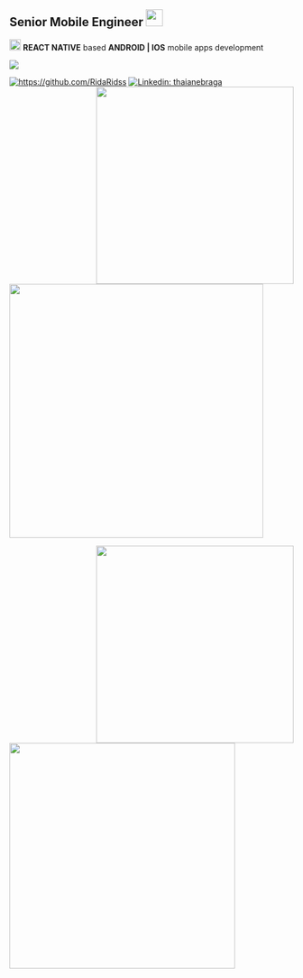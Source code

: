 
<article class="markdown-body entry-content container-lg f5" itemprop="text">

 <h1>Senior Mobile Engineer <img src="https://camo.githubusercontent.com/63371d36886ee658f5a97401f393e1ab1684b2fd3de674b8f5efc7d410b2a3d0/68747470733a2f2f6d656469612e67697068792e636f6d2f6d656469612f57556c706c634d704f43456d5447427442572f67697068792e676966" width="30" data-canonical-src="https://media.giphy.com/media/WUlplcMpOCEmTGBtBW/giphy.gif" style="max-width:100%;"></h1>

<p><img height="20" src="https://reactstrap.github.io/assets/logo.png"> <strong>REACT NATIVE</strong> based <strong>ANDROID | IOS</strong> mobile apps development<p>
  
<img src="https://img.shields.io/github/followers/RidaRidss.svg?style=social&label=Follow&maxAge=2592000t">    

  
<a href="https://github.com/RidaRidss"><img src="https://camo.githubusercontent.com/df7a1bc0a2c64e6aba4416591020ae05f08d313c2cd608fda62e2f16ba88730f/68747470733a2f2f6b6f6d617265762e636f6d2f67687076632f3f757365726e616d653d52696461526964737326636f6c6f723d646331343363" alt="https://github.com/RidaRidss" data-canonical-src="https://github.com/RidaRidss" style="max-width:100%;"></a>
  <a href="https://www.linkedin.com/in/rida-bilgrami-05537a6a/"><img src="https://img.shields.io/badge/-Rida Bilgrami-blue?style=flat-square&amp;logo=Linkedin&amp;logoColor=white&amp;link=https://www.linkedin.com/in/rida-bilgrami-05537a6a/" alt="Linkedin: thaianebraga"></a>
 <a href="https://github.com/RidaRidss?tab=repositories">
<img align="right" src="https://github-readme-stats.vercel.app/api/wakatime?username=willianrod" width="350"></a>   
  <br/><br/>
<a href="https://github.com/RidaRidss?tab=repositories"><img  src="https://github-readme-stats.vercel.app/api?username=RidaRidss&count_private=true&show_icons=true&show_icons=true&hide=contribs,issues&theme=graywhite" width="450"></a>
 
<a href="https://github.com/RidaRidss?tab=repositories"><img align="right" src="https://github-readme-stats.vercel.app/api/top-langs/?username=RidaRidss&layout=compact" width="350"></a>  
<img  src="https://github-profile-trophy.vercel.app/?username=RidaRidss&margin-w=40&margin-h=20&column=3&row=2&theme=alduin" width="400">
<!-- <a href="https://www.linkedin.com/in/rida-bilgrami-05537a6a/" rel="nofollow"><strong>Linked In</strong></a> -->


</article>
